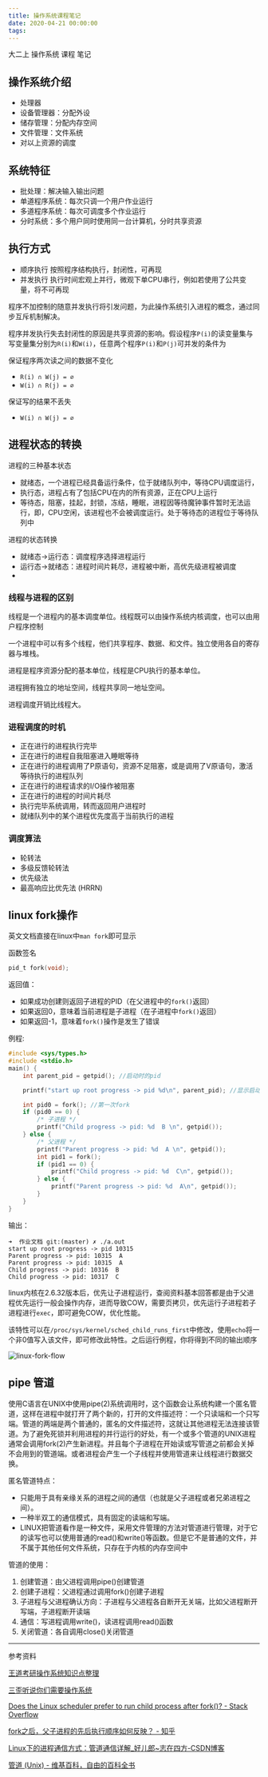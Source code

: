 ```yaml
---
title: 操作系统课程笔记
date: 2020-04-21 00:00:00
tags:
---
```


大二上 操作系统 课程 笔记 

<!--more-->

## 操作系统介绍

- 处理器
- 设备管理器：分配外设
- 储存管理：分配内存空间
- 文件管理：文件系统
- 对以上资源的调度

## 系统特征

- 批处理：解决输入输出问题
- 单道程序系统：每次只调一个用户作业运行
- 多道程序系统：每次可调度多个作业运行
- 分时系统：多个用户同时使用同一台计算机，分时共享资源

## 执行方式

- 顺序执行 按照程序结构执行，封闭性，可再现
- 并发执行 执行时间宏观上并行，微观下单CPU串行，例如若使用了公共变量，将不可再现

程序不加控制的随意并发执行将引发问题，为此操作系统引入进程的概念，通过同步互斥机制解决。

程序并发执行失去封闭性的原因是共享资源的影响。假设程序`P(i)`的读变量集与写变量集分别为`R(i)`和`W(i)`，任意两个程序`P(i)`和`P(j)`可并发的条件为

保证程序两次读之间的数据不变化
- `R(i) ∩ W(j) = ∅`
- `W(i) ∩ R(j) = ∅`

保证写的结果不丢失
- `W(i) ∩ W(j) = ∅`

## 进程状态的转换

进程的三种基本状态

- 就绪态，一个进程已经具备运行条件，位于就绪队列中，等待CPU调度运行，
- 执行态，进程占有了包括CPU在内的所有资源，正在CPU上运行
- 等待态，阻塞，挂起，封锁，冻结，睡眠，进程因等待魔钟事件暂时无法运行，即，CPU空闲，该进程也不会被调度运行。处于等待态的进程位于等待队列中

进程的状态转换

- 就绪态->运行态：调度程序选择进程运行
- 运行态->就绪态：进程时间片耗尽，进程被中断，高优先级进程被调度
- 

### 线程与进程的区别

线程是一个进程内的基本调度单位。线程既可以由操作系统内核调度，也可以由用户程序控制

一个进程中可以有多个线程，他们共享程序、数据、和文件。独立使用各自的寄存器与堆栈。

进程是程序资源分配的基本单位，线程是CPU执行的基本单位。

进程拥有独立的地址空间，线程共享同一地址空间。

进程调度开销比线程大。

### 进程调度的时机

- 正在进行的进程执行完毕
- 正在进行的进程自我阻塞进入睡眠等待
- 正在进行的进程调用了P原语句，资源不足阻塞，或是调用了V原语句，激活等待执行的进程队列
- 正在进行的进程请求的I/O操作被阻塞
- 正在进行的进程的时间片耗尽
- 执行完毕系统调用，转而返回用户进程时
- 就绪队列中的某个进程优先度高于当前执行的进程

### 调度算法

- 轮转法
- 多级反馈轮转法
- 优先级法
- 最高响应比优先法 (HRRN)

## linux fork操作

英文文档直接在linux中`man fork`即可显示

函数签名

```c
pid_t fork(void);
```

返回值：
 - 如果成功创建则返回子进程的PID（在父进程中的`fork()`返回）
 - 如果返回0，意味着当前进程是子进程（在子进程中`fork()`返回）
 - 如果返回-1，意味着`fork()`操作是发生了错误

例程:

```c
#include <sys/types.h>
#include <stdio.h>
main() {
	int parent_pid = getpid(); //启动时的pid

	printf("start up root progress -> pid %d\n", parent_pid); //显示启动时的pid

	int pid0 = fork(); //第一次fork
	if (pid0 == 0) {
		/* 子进程 */
		printf("Child progress -> pid: %d  B \n", getpid());
	} else {
		/* 父进程 */
		printf("Parent progress -> pid: %d  A \n", getpid());
		int pid1 = fork();
		if (pid1 == 0) {
			printf("Child progress -> pid: %d  C\n", getpid());
		} else {
			printf("Parent progress -> pid: %d  A\n", getpid());
		}
	}
}
```

输出：

```text
➜  作业文档 git:(master) ✗ ./a.out 
start up root progress -> pid 10315
Parent progress -> pid: 10315  A 
Parent progress -> pid: 10315  A
Child progress -> pid: 10316  B 
Child progress -> pid: 10317  C
```

linux内核在2.6.32版本后，优先让子进程运行，查阅资料基本回答都是由于父进程优先运行一般会操作内存，进而导致COW，需要页拷贝，优先运行子进程若子进程进行`exec`，即可避免COW，优化性能。

该特性可以在`/proc/sys/kernel/sched_child_runs_first`中修改，使用`echo`将一个非0值写入该文件，即可修改此特性。之后运行例程，你将得到不同的输出顺序

![linux-fork-flow](https://blog-1257799428.cos.ap-guangzhou.myqcloud.com/operating-system-note/linux-fork-flow.png-compress)

## pipe 管道

使用C语言在UNIX中使用pipe(2)系统调用时，这个函数会让系统构建一个匿名管道，这样在进程中就打开了两个新的，打开的文件描述符：一个只读端和一个只写端。管道的两端是两个普通的，匿名的文件描述符，这就让其他进程无法连接该管道。为了避免死锁并利用进程的并行运行的好处，有一个或多个管道的UNIX进程通常会调用fork(2)产生新进程。并且每个子进程在开始读或写管道之前都会关掉不会用到的管道端。或者进程会产生一个子线程并使用管道来让线程进行数据交换。

匿名管道特点：

- 只能用于具有亲缘关系的进程之间的通信（也就是父子进程或者兄弟进程之间）。
- 一种半双工的通信模式，具有固定的读端和写端。
- LINUX把管道看作是一种文件，采用文件管理的方法对管道进行管理，对于它的读写也可以使用普通的read()和write()等函数。但是它不是普通的文件，并不属于其他任何文件系统，只存在于内核的内存空间中

管道的使用：

1. 创建管道：由父进程调用pipe()创建管道
2. 创建子进程：父进程通过调用fork()创建子进程
3. 子进程与父进程确认方向：子进程与父进程各自断开无关端，比如父进程断开写端，子进程断开读端
4. 通信：写进程调用write()，读进程调用read()函数
5. 关闭管道：各自调用close()关闭管道


---
参考资料

[王道考研操作系统知识点整理](https://legacy.gitbook.com/book/wizardforcel/wangdaokaoyan-os/details)

[三歪听说你们需要操作系统](https://mp.weixin.qq.com/s/BWQB_0UrusiEwkPcUMs0vw)

[Does the Linux scheduler prefer to run child process after fork()? - Stack Overflow](https://stackoverflow.com/questions/23695915/does-the-linux-scheduler-prefer-to-run-child-process-after-fork)

[fork之后，父子进程的先后执行顺序如何反映？ - 知乎](https://www.zhihu.com/question/59296096)

[Linux下的进程通信方式：管道通信详解_好儿郎~志在四方-CSDN博客](https://blog.csdn.net/rl529014/article/details/51464363)

[管道 (Unix) - 维基百科，自由的百科全书](https://zh.wikipedia.org/wiki/%E7%AE%A1%E9%81%93_(Unix))
